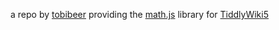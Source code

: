 a repo by [tobibeer](https://github.com/tobibeer) providing the [math.js](https://tobibeer.github.io/tw5-plugins#math.js) library for [TiddlyWiki5](http://tiddlywiki.com)